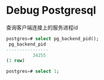# Debug Postgresql


查询客户端连接上的服务进程id

```sql
postgres=# select pg_backend_pid();
 pg_backend_pid
----------------
          34255
(1 row)

postgres=# select 1;
```